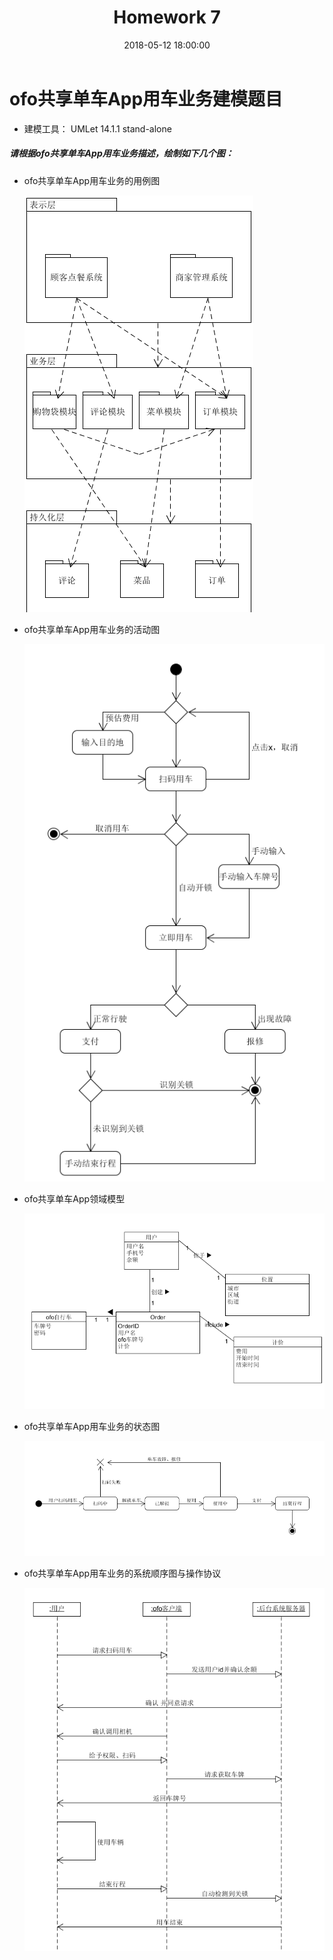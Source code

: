 ﻿---
layout: post
title: Homework 7
date: 2018-05-12 18:00:00
categories: Software
tags: 博客
excerpt: Software
---

# ofo共享单车App用车业务建模题目

- 建模工具： UMLet 14.1.1 stand-alone

##### 请根据ofo共享单车App用车业务描述，绘制如下几个图：
- ofo共享单车App用车业务的用例图
    
    ![1](/assets/Lesson13/01.png)
- ofo共享单车App用车业务的活动图
    
    ![2](/assets/Lesson9/2.png)
- ofo共享单车App领域模型
    
    ![3](/assets/Lesson9/3.png)
- ofo共享单车App用车业务的状态图
    
    ![4](/assets/Lesson9/4.png)
- ofo共享单车App用车业务的系统顺序图与操作协议
    
    ![5](/assets/Lesson9/5.png)